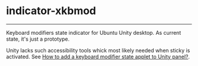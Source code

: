 # indicator-xkbmod #
---

Keyboard modifiers state indicator for Ubuntu Unity desktop. As current state, it's just a prototype.

Unity lacks such accessibility tools whick most likely needed when sticky is activated.
See [How to add a keyboard modifier state applet to Unity panel?](
https://askubuntu.com/questions/402315/how-to-add-a-keyboard-modifier-state-applet-to-unity-panel/).
